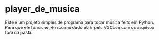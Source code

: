 # player_de_musica
Este é um projeto simples de programa para tocar música feito em Python.
Para que ele funcione, é recomendado abrir pelo VSCode com os arquivos fora da pasta.
